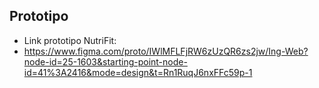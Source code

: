 ## Prototipo
- Link prototipo NutriFit:
- https://www.figma.com/proto/IWlMFLFjRW6zUzQR6zs2jw/Ing-Web?node-id=25-1603&starting-point-node-id=41%3A2416&mode=design&t=Rn1RuqJ6nxFFc59p-1
